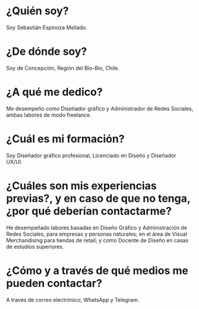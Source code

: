 # ¿Quién soy?

Soy Sebastián Espinoza Mellado. 

# ¿De dónde soy?

Soy de Concepción, Región del Bio-Bio, Chile.

# ¿A qué me dedico?

Me desempeño como Diseñador gráfico y Administrador de Redes Sociales, ambas labores de modo freelance.

# ¿Cuál es mi formación?

Soy Diseñador gráfico profesional, Licenciado en Diseño y Diseñador UX/UI.

# ¿Cuáles son mis experiencias previas?, y en caso de que no tenga, ¿por qué deberían contactarme?

He desempeñado labores basadas en Diseño Gráfico y Administración de Redes Sociales, para empresas y personas naturales; en el área de Visual Merchandising para tiendas de retail; y como Docente de Diseño en casas de estudios superiores.

# ¿Cómo y a través de qué medios me pueden contactar?

A través de correo electrónico, WhatsApp y Telegram.
